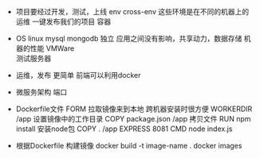 - 项目要经过开发，测试，上线
  env cross-env
  这些环境是在不同的机器上的 运维
  一键发布我们的项目 容器

- OS linux mysql mongodb
  独立 应用之间没有影响，共享动力，数据存储
  机器的性能  VMWare  
  测试服务器
- 运维，发布 更简单 前端可以利用docker
- 微服务架构
  端口

- Dockerfile文件
FORM 拉取镜像来到本地 跨机器安装时很方便
WORKERDIR /app 设置镜像中的工作目录
COPY package.json /app 拷贝文件
RUN npm install 安装node包
COPY . /app
EXPRESS 8081
CMD node index.js

- 根据Dockerfile 构建镜像
  docker build -t image-name .
  docker images